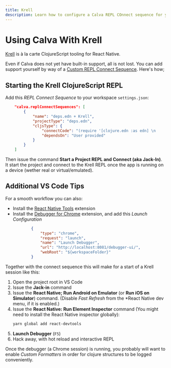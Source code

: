 ```yaml
---
title: Krell
description: Learn how to configure a Calva REPL COnnect sequence for your Krell project, à la carte ClojureScript tooling for React Native
---
```


# Using Calva With Krell

[Krell](https://github.com/vouch-opensource/krell) is à la carte ClojureScript tooling for React Native.

Even if Calva does not yet have built-in support, all is not lost. You can add support yourself by way of a [Custom REPL Connect Sequence](connect-sequences.md). Here's how;

## Starting the Krell ClojureScript REPL

Add this *REPL Connect Sequence* to your workspace `settings.json`:

```json
    "calva.replConnectSequences": [
        {
            "name": "deps.edn + Krell",
            "projectType": "deps.edn",
            "cljsType": {
                "connectCode": "(require '[clojure.edn :as edn] \n    '[clojure.java.io :as io]\n    '[cider.piggieback] \n    '[krell.api :as krell]\n    '[krell.repl])\n\n(def config (edn/read-string (slurp (io/file \"build.edn\"))))\n(apply cider.piggieback/cljs-repl (krell.repl/repl-env) (mapcat identity config))",
                "dependsOn": "User provided"
            }
        }
    ]
```

Then issue the command **Start a Project REPL and Connect (aka Jack-In)**. It start the project and connect to the Krell REPL once the app is running on a device (wether real or virtual/emulated).

## Additional VS Code Tips

For a smooth workflow you can also:

* Install the [React Native Tools](https://github.com/Microsoft/vscode-react-native) extension
* Install the [Debugger for Chrome](https://github.com/Microsoft/vscode-chrome-debug) extension, and add this *Launch Configuration*
    ```json
            {
                "type": "chrome",
                "request": "launch",
                "name": "Launch Debugger",
                "url": "http://localhost:8081/debugger-ui/",
                "webRoot": "${workspaceFolder}"
            }
    ```

Together with the connect sequence this will make for a start of a Krell session like this:

1. Open the project root in VS Code
1. Issue the **Jack-in** command
1. Issue the **React Native; Run Android on Emulator** (or **Run iOS on Simulator**) command. (Disable *Fast Refresh* from the *React Native dev menu, if it is enabled.)
1. Issue the **React Native: Run Element Inspector** command
    (You might need to install the React Native inspector globally):
    ```sh
    yarn global add react-devtools
    ````
1. **Launch Debugger** (`F5`)
1. Hack away, with hot reload and interactive REPL

Once the debugger (a Chrome session) is running, you probably will want to enable *Custom Formatters* in order for clojure structures to be logged conveniently.